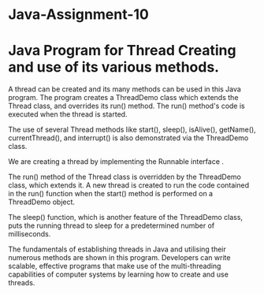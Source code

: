 # Java-Assignment-10
# Java Program for Thread Creating and use of its various methods.

A thread can be created and its many methods can be used in this Java program. The program creates a ThreadDemo class which extends the Thread class, and overrides its run() method. The run() method's code is executed when the thread is started.

The use of several Thread methods like start(), sleep(), isAlive(), getName(), currentThread(), and interrupt() is also demonstrated via the ThreadDemo class.

We are creating a thread by implementing the Runnable interface .

The run() method of the Thread class is overridden by the ThreadDemo class, which extends it. A new thread is created to run the code contained in the run() function when the start() method is performed on a ThreadDemo object.

The sleep() function, which is another feature of the ThreadDemo class, puts the running thread to sleep for a predetermined number of milliseconds.

The fundamentals of establishing threads in Java and utilising their numerous methods are shown in this program. Developers can write scalable, effective programs that make use of the multi-threading capabilities of computer systems by learning how to create and use threads.
